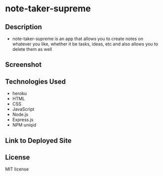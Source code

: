# note-taker-supreme

## Description
- note-taker-supreme is an app that allows you to create notes on whatever you like, whether it be
  tasks, ideas, etc and also allows you to delete them as well

## Screenshot



## Technologies Used
- heroku
- HTML
- CSS
- JavaScript
- Node.js
- Express.js
- NPM uniqid

## Link to Deployed Site

## License

MIT license
